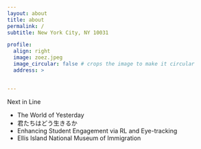 ```yaml
---
layout: about
title: about
permalink: /
subtitle: New York City, NY 10031

profile:
  align: right
  image: zoez.jpeg
  image_circular: false # crops the image to make it circular
  address: >


---
```


Next in Line
- The World of Yesterday 
- 君たちはどう生きるか
- Enhancing Student Engagement via RL and Eye-tracking
- Ellis Island National Museum of Immigration
